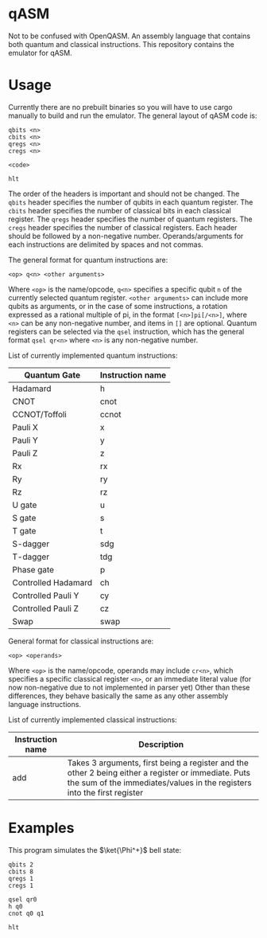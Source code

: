 # qASM

Not to be confused with OpenQASM. An assembly language that contains both quantum and classical instructions.
This repository contains the emulator for qASM.

# Usage

Currently there are no prebuilt binaries so you will have to use cargo manually to build and run the emulator.
The general layout of qASM code is:

```
qbits <n>
cbits <n>
qregs <n>
cregs <n>

<code>

hlt
```

The order of the headers is important and should not be changed. The `qbits` header specifies the number of
qubits in each quantum register. The `cbits` header specifies the number of classical bits in each classical
register. The `qregs` header specifies the number of quantum registers. The `cregs` header specifies the number
of classical registers. Each header should be followed by a non-negative number. Operands/arguments for each
instructions are delimited by spaces and not commas.

The general format for quantum instructions are:
```
<op> q<n> <other arguments>
```
Where `<op>` is the name/opcode, `q<n>` specifies a specific qubit `n` of the currently selected quantum register.
`<other arguments>` can include more qubits as arguments, or in the case of some instructions, a rotation expressed
as a rational multiple of pi, in the format `[<n>]pi[/<n>]`, where `<n>` can be any non-negative number, and items
in `[]` are optional. Quantum registers can be selected via the `qsel` instruction, which has the general format
`qsel qr<n>` where `<n>` is any non-negative number.

List of currently implemented quantum instructions:

| Quantum Gate        | Instruction name |
| ------------------- | ---------------- |
| Hadamard            | h                |
| CNOT                | cnot             |
| CCNOT/Toffoli       | ccnot            |
| Pauli X             | x                |
| Pauli Y             | y                |
| Pauli Z             | z                |
| Rx                  | rx               |
| Ry                  | ry               |
| Rz                  | rz               |
| U gate              | u                |
| S gate              | s                |
| T gate              | t                |
| S-dagger            | sdg              |
| T-dagger            | tdg              |
| Phase gate          | p                |
| Controlled Hadamard | ch               |
| Controlled Pauli Y  | cy               |
| Controlled Pauli Z  | cz               |
| Swap                | swap             |

General format for classical instructions are:
```
<op> <operands>
```
Where `<op>` is the name/opcode, operands may include `cr<n>`, which specifies a specific classical register `<n>`, or
an immediate literal value (for now non-negative due to not implemented in parser yet) Other than these differences,
they behave basically the same as any other assembly language instructions.

List of currently implemented classical instructions:

| Instruction name | Description |
| ---------------- | ----------- |
| add              | Takes 3 arguments, first being a register and the other 2 being either a register or immediate. Puts the sum of the immediates/values in the registers into the first register |

# Examples
This program simulates the $\ket{\Phi^+}$ bell state:
```
qbits 2
cbits 8
qregs 1
cregs 1

qsel qr0
h q0
cnot q0 q1

hlt
```
